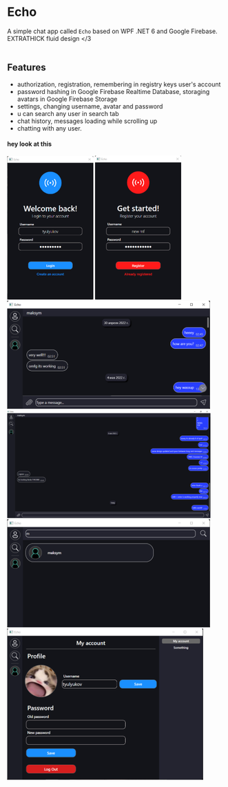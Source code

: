 # Echo
A simple chat app called ```Echo``` based on WPF .NET 6 and Google Firebase. EXTRATHICK fluid design </3 <br><br>
## Features
- authorization, registration, remembering in registry keys user's account
- password hashing in Google Firebase Realtime Database, storaging avatars in Google Firebase Storage
- settings, changing username, avatar and password
- u can search any user in search tab
- chat history, messages loading while scrolling up
- chatting with any user. 

#### hey look at this

<span>
<img src="Screenshots/login.png" width="200px"/>
<img src="Screenshots/register.png" width="200px"/>
</span>

<img src="Screenshots/old messages.png" height="250px"/>
<img src="Screenshots/chat fullscreen.png" height="250px"/>
<img src="Screenshots/search tab.png" height="250px"/>
<img src="Screenshots/settings tab.png" height="350px"/>

